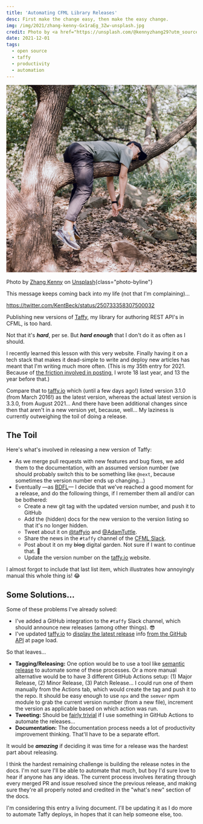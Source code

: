```yaml
---
title: 'Automating CFML Library Releases'
desc: First make the change easy, then make the easy change.
img: /img/2021/zhang-kenny-Gx1raEg_3Zw-unsplash.jpg
credit: Photo by <a href="https://unsplash.com/@kennyzhang29?utm_source=unsplash&utm_medium=referral&utm_content=creditCopyText">Zhang Kenny</a> on <a href="https://unsplash.com/s/photos/relaxing?utm_source=unsplash&utm_medium=referral&utm_content=creditCopyText">Unsplash
date: 2021-12-01
tags:
  - open source
  - taffy
  - productivity
  - automation
---
```


![A man sleeps on a tree branch in a pose reminiscent of a tiger](/img/2021/zhang-kenny-Gx1raEg_3Zw-unsplash.jpg)

Photo by <a href="https://unsplash.com/@kennyzhang29?utm_source=unsplash&utm_medium=referral&utm_content=creditCopyText">Zhang Kenny</a> on <a href="https://unsplash.com/s/photos/relaxing?utm_source=unsplash&utm_medium=referral&utm_content=creditCopyText">Unsplash</a>{class="photo-byline"}

This message keeps coming back into my life (not that I'm complaining)...

https://twitter.com/KentBeck/status/250733358307500032

Publishing new versions of [Taffy][taffy], my library for authoring REST API's in CFML, is too hard.

Not that it's **_hard_**, per se. But **_hard enough_** that I don't do it as often as I should.

I recently learned this lesson with this very website. Finally having it on a tech stack that makes it dead-simple to write and deploy new articles has meant that I'm writing much more often. (This is my 35th entry for 2021. Because of [the friction involved in posting][friction], I wrote 18 last year, and 13 the year before that.)

Compare that to [taffy.io][io] which (until a few days ago!) listed version 3.1.0 (from March 2016!) as the latest version, whereas the actual latest version is 3.3.0, from August 2021... And there have been additional changes since then that aren't in a new version yet, because, well... My laziness is currently outweighing the toil of doing a release.

## The Toil

Here's what's involved in releasing a new version of Taffy:

- As we merge pull requests with new features and bug fixes, we add them to the documentation, with an assumed version number (we should probably switch this to be something like `@next`, because sometimes the version number ends up changing...)
- Eventually &mdash;as [BDFL][bdfl]&mdash; I decide that we've reached a good moment for a release, and do the following things, if I remember them all and/or can be bothered:
  - Create a new git tag with the updated version number, and push it to GitHub
  - Add the (hidden) docs for the new version to the version listing so that it's no longer hidden.
  - Tweet about it on [@taffyio][@taffyio] and [@AdamTuttle][@adamtuttle].
  - Share the news in the `#taffy` channel of the [CFML Slack][cfmlslack].
  - Post about it on my ~~blog~~ digital garden. Not sure if I want to continue that. 🤔
  - Update the version number on the [taffy.io][io] website.

I almost forgot to include that last list item, which illustrates how annoyingly manual this whole thing is! 😂

## Some Solutions...

Some of these problems I've already solved:

- I've added a GitHub integration to the `#taffy` Slack channel, which should announce new releases (among other things). 😎
- I've updated [taffy.io][io] to [display the latest release][displayrelease] info [from the GitHub API][api] at page load.

So that leaves...

- **Tagging/Releasing:** One option would be to use a tool like [semantic release][semrel] to automate some of these processes. Or a more manual alternative would be to have 3 different GitHub Actions setup: (1) Major Release, (2) Minor Release, (3) Patch Release... I could run one of them manually from the Actions tab, which would create the tag and push it to the repo. It should be easy enough to use `npx` and the `semver` npm module to grab the current version number (from a new file), increment the version as applicable based on which action was run.
- **Tweeting:** Should be [fairly trivial][autotweet] if I use something in GitHub Actions to automate the releases...
- **Documentation:** The documentation process needs a lot of productivity improvement thinking. That'll have to be a separate effort.

It would be _**amazing**_ if deciding it was time for a release was the hardest part about releasing.

I think the hardest remaining challenge is building the release notes in the docs. I'm not sure I'll be able to automate that much, but boy I'd sure love to hear if anyone has any ideas. The current process involves iterating through every merged PR and issue resolved since the previous release, and making sure they're all properly noted and credited in the "what's new" section of the docs.

I'm considering this entry a living document. I'll be updating it as I do more to automate Taffy deploys, in hopes that it can help someone else, too.

[taffy]: https://github.com/atuttle/taffy
[friction]: https://adamtuttle.codes/blog/2019/friction-stops-things/
[io]: https://taffy.io
[bdfl]: https://en.wikipedia.org/wiki/Benevolent_dictator_for_life
[@taffyio]: https://twitter.com/taffyio
[@adamtuttle]: https://twitter.com/adamtuttle
[cfmlslack]: https://cfml-slack.herokuapp.com/
[semrel]: https://github.com/semantic-release/semantic-release
[docs]: https://github.com/atuttle/taffydocs/
[autotweet]: https://github.com/marketplace/actions/send-tweet-action
[displayrelease]: https://github.com/atuttle/Taffy/blob/5fded423c041edf4de7a3910967378c51bae809d/index.html#L74-L81
[api]: https://github.com/atuttle/Taffy/blob/5fded423c041edf4de7a3910967378c51bae809d/index.html#L99
